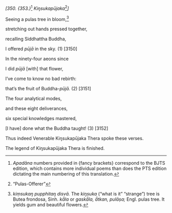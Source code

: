 *\[350. {353.}*[^1] *Kiŋsukapūjaka*[^2]*\]*

Seeing a pulas tree in bloom,[^3]

stretching out hands pressed together,

recalling Siddhattha Buddha,

I offered *pūjā* in the sky. (1) \[3150\]

In the ninety-four aeons since

I did *pūjā* \[with\] that flower,

I’ve come to know no bad rebirth:

that’s the fruit of Buddha-*pūjā.* (2) \[3151\]

The four analytical modes,

and these eight deliverances,

six special knowledges mastered,

\[I have\] done what the Buddha taught! (3) \[3152\]

Thus indeed Venerable Kiŋsukapūjaka Thera spoke these verses.

The legend of Kiŋsukapūjaka Thera is finished.

[^1]: *Apadāna* numbers provided in {fancy brackets} correspond to the
    BJTS edition, which contains more individual poems than does the PTS
    edition dictating the main numbering of this translation.

[^2]: “Pulas-Offerer”

[^3]: *kiṃsukaŋ* *pupphitaŋ disvā.* The *kiŋsuka* (“what is it”
    “strange”) tree is Butea frondosa, Sinh. *kǟla* or *gaskǟla, ǟtkan,
    pulāṣa;* Engl. pulas tree. It yields gum and beautiful flowers.
